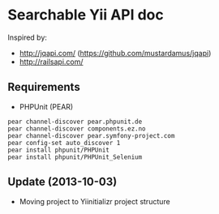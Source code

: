 Searchable Yii API doc
======================

Inspired by:
* http://jqapi.com/ (https://github.com/mustardamus/jqapi)
* http://railsapi.com/

Requirements
------------
* PHPUnit (PEAR)
```
pear channel-discover pear.phpunit.de
pear channel-discover components.ez.no
pear channel-discover pear.symfony-project.com
pear config-set auto_discover 1
pear install phpunit/PHPUnit
pear install phpunit/PHPUnit_Selenium
```

Update (2013-10-03)
-------------------
* Moving project to Yiinitializr project structure